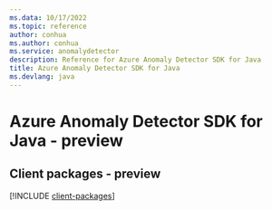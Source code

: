 ```yaml
---
ms.data: 10/17/2022
ms.topic: reference
author: conhua
ms.author: conhua
ms.service: anomalydetector
description: Reference for Azure Anomaly Detector SDK for Java
title: Azure Anomaly Detector SDK for Java
ms.devlang: java
---
```

# Azure Anomaly Detector SDK for Java - preview

## Client packages - preview
[!INCLUDE [client-packages](anomaly-detector-client-index.md)]